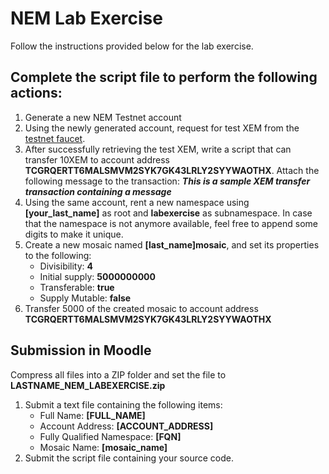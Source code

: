 
# NEM Lab Exercise

Follow the instructions provided below for the lab exercise.

## Complete the script file to perform the following actions:

1. Generate a new NEM Testnet account
2. Using the newly generated account, request for test XEM from the [testnet faucet](http://testfaucet.nem.ph/).
3. After successfully retrieving the test XEM, write a script that can transfer 10XEM to account address **TCGRQERTT6MALSMVM2SYK7GK43LRLY2SYYWAOTHX**. Attach the following message to the transaction: ***This is a sample XEM transfer transaction containing a message***
4. Using the same account, rent a new namespace using **[your_last_name]** as root and **labexercise** as subnamespace. In case that the namespace is not anymore available, feel free to append some digits to make it unique.
5. Create a new mosaic named **[last_name]mosaic**, and set its properties to the following:
	* Divisibility: **4**
	* Initial supply: **5000000000**
	* Transferable: **true**
	* Supply Mutable: **false**
6. Transfer 5000 of the created mosaic to account address **TCGRQERTT6MALSMVM2SYK7GK43LRLY2SYYWAOTHX**

## Submission in Moodle

Compress all files into a ZIP folder and set the file to **LASTNAME_NEM_LABEXERCISE.zip**

1. Submit a text file containing the following items:
	* Full Name: **[FULL_NAME]**
	* Account Address: **[ACCOUNT_ADDRESS]**
	* Fully Qualified Namespace: **[FQN]**
	* Mosaic Name: **[mosaic_name]**
2. Submit the script file containing your source code.
